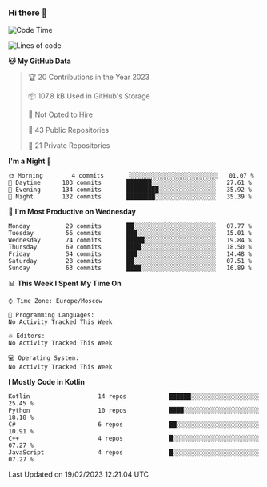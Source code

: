 ### Hi there 👋

<!--
**semwai/semwai** is a ✨ _special_ ✨ repository because its `README.md` (this file) appears on your GitHub profile.

Here are some ideas to get you started:

- 🔭 I’m currently working on ...
- 🌱 I’m currently learning ...
- 👯 I’m looking to collaborate on ...
- 🤔 I’m looking for help with ...
- 💬 Ask me about ...
- 📫 How to reach me: ...
- 😄 Pronouns: ...
- ⚡ Fun fact: ...
-->


<!--START_SECTION:waka-->
![Code Time](http://img.shields.io/badge/Code%20Time-0%20secs-blue)

![Lines of code](https://img.shields.io/badge/From%20Hello%20World%20I%27ve%20Written-1%20Million%20lines%20of%20code-blue)

**🐱 My GitHub Data** 

> 🏆 20 Contributions in the Year 2023
 > 
> 📦 107.8 kB Used in GitHub's Storage 
 > 
> 🚫 Not Opted to Hire
 > 
> 📜 43 Public Repositories 
 > 
> 🔑 21 Private Repositories  
 > 
**I'm a Night 🦉** 

```text
🌞 Morning        4 commits       ░░░░░░░░░░░░░░░░░░░░░░░░░   01.07 % 
🌆 Daytime      103 commits       ███████░░░░░░░░░░░░░░░░░░   27.61 % 
🌃 Evening      134 commits       █████████░░░░░░░░░░░░░░░░   35.92 % 
🌙 Night        132 commits       ████████░░░░░░░░░░░░░░░░░   35.39 % 

```
📅 **I'm Most Productive on Wednesday** 

```text
Monday          29 commits       ██░░░░░░░░░░░░░░░░░░░░░░░   07.77 % 
Tuesday         56 commits       ███░░░░░░░░░░░░░░░░░░░░░░   15.01 % 
Wednesday       74 commits       █████░░░░░░░░░░░░░░░░░░░░   19.84 % 
Thursday        69 commits       ████░░░░░░░░░░░░░░░░░░░░░   18.50 % 
Friday          54 commits       ███░░░░░░░░░░░░░░░░░░░░░░   14.48 % 
Saturday        28 commits       ██░░░░░░░░░░░░░░░░░░░░░░░   07.51 % 
Sunday          63 commits       ████░░░░░░░░░░░░░░░░░░░░░   16.89 % 

```


📊 **This Week I Spent My Time On** 

```text
⌚︎ Time Zone: Europe/Moscow

💬 Programming Languages: 
No Activity Tracked This Week

🔥 Editors: 
No Activity Tracked This Week

💻 Operating System: 
No Activity Tracked This Week

```

**I Mostly Code in Kotlin** 

```text
Kotlin                   14 repos            ██████░░░░░░░░░░░░░░░░░░░   25.45 % 
Python                   10 repos            ████░░░░░░░░░░░░░░░░░░░░░   18.18 % 
C#                       6 repos             ██░░░░░░░░░░░░░░░░░░░░░░░   10.91 % 
C++                      4 repos             █░░░░░░░░░░░░░░░░░░░░░░░░   07.27 % 
JavaScript               4 repos             █░░░░░░░░░░░░░░░░░░░░░░░░   07.27 % 

```



 Last Updated on 19/02/2023 12:21:04 UTC
<!--END_SECTION:waka-->
